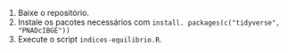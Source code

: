 1. Baixe o repositório.
2. Instale os pacotes necessários com ``install. packages(c("tidyverse", "PNADcIBGE"))``
3. Execute o script ``indices-equilibrio.R``.
